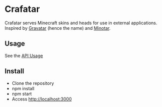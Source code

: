 # Crafatar

Crafatar serves Minecraft skins and heads for use in external applications.
Inspired by [Gravatar](https://gravatar.com) (hence the name) and [Minotar](https://minotar.net).

## Usage

See the [API Usage](http://crafatar.com)

## Install

* Clone the repository
* npm install
* npm start
* Access [http://localhost:3000](http://localhost:3000)